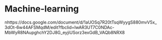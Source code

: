 # Machine-learning

nhttps://docs.google.com/document/d/1aUOSq7R20tTsqWyygS880mvV5x_3dOt-6w44AFSMqdM/edit?fbclid=IwAR3UT7C0NDAc-MbWyR8NAupghchY2DJ8G_eyjiUSorz3exGdB_VAQb8NRX8
